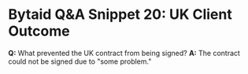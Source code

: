 # Bytaid Q&A Snippet 20: UK Client Outcome
**Q:** What prevented the UK contract from being signed?
**A:** The contract could not be signed due to "some problem."